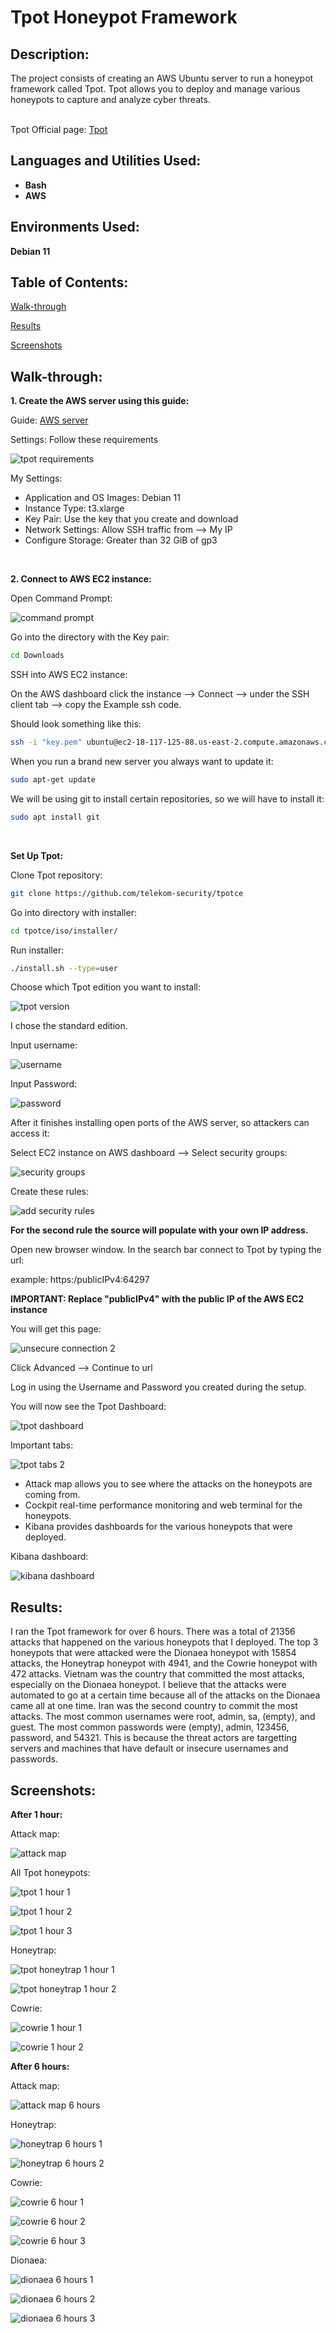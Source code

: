<h1>Tpot Honeypot Framework</h1>

<h2>Description:</h2>
The project consists of creating an AWS Ubuntu server to run a honeypot framework called Tpot. Tpot allows you to deploy and manage various honeypots to capture and analyze cyber threats.
<br/>
<br/>

Tpot Official page: [Tpot](https://github.com/telekom-security/tpotce)
<br />

<h2>Languages and Utilities Used:</h2>

- <b>Bash</b> 
- <b>AWS</b>

<h2>Environments Used:</h2>

<b>Debian 11</b>

<h2>Table of Contents:</h2>

[Walk-through](#walk-through)

[Results](#results)

[Screenshots](#screenshots)

<h2>Walk-through:</h2>

<b>1. Create the AWS server using this guide:</b>

Guide: [AWS server](https://github.com/ntieu4328/AWS-EC2-Server)

Settings:
Follow these requirements

![tpot requirements](https://github.com/ntieu4328/Tpot/assets/156137990/6653058c-5c1a-4426-b8a1-8b07b49a94b5)

My Settings:
  - Application and OS Images: Debian 11
  - Instance Type: t3.xlarge
  - Key Pair: Use the key that you create and download
  - Network Settings: Allow SSH traffic from --> My IP
  - Configure Storage: Greater than 32 GiB of gp3
<br/>

<b>2. Connect to AWS EC2 instance:</b>

Open Command Prompt:

![command prompt](https://github.com/ntieu4328/Tpot/assets/156137990/6a6fbe69-52e3-48a3-a172-60cc7c31ac6c)

Go into the directory with the Key pair:
```bash
cd Downloads
```

SSH into AWS EC2 instance:

On the AWS dashboard click the instance --> Connect --> under the SSH client tab --> copy the Example ssh code.

Should look something like this:
```bash
ssh -i "key.pem" ubuntu@ec2-18-117-125-88.us-east-2.compute.amazonaws.com
```
When you run a brand new server you always want to update it:
```bash
sudo apt-get update
```
We will be using git to install certain repositories, so we will have to install it:
```bash
sudo apt install git
```
<br/>

<b>Set Up Tpot:</b>

Clone Tpot repository:
```bash
git clone https://github.com/telekom-security/tpotce
```
Go into directory with installer:
```bash
cd tpotce/iso/installer/
```
Run installer:
```bash
./install.sh --type=user
```
Choose which Tpot edition you want to install:

![tpot version](https://github.com/ntieu4328/Tpot/assets/156137990/e61b6b96-df3e-47f3-9974-f09061724e3c)

I chose the standard edition.

Input username:

![username](https://github.com/ntieu4328/Tpot/assets/156137990/6e074f54-42f0-41d2-bc25-aeedec1ba545)

Input Password:

![password](https://github.com/ntieu4328/Tpot/assets/156137990/7c6a8d87-5b62-445e-bd03-c6311514ca69)

After it finishes installing open ports of the AWS server, so attackers can access it:

Select EC2 instance on AWS dashboard --> Select security groups:

![security groups](https://github.com/ntieu4328/Tpot/assets/156137990/75a1d97a-4302-427a-8a6b-e2d4b78ef2db)

Create these rules:

![add security rules](https://github.com/ntieu4328/Tpot/assets/156137990/24b975a1-8bfd-4be9-ac19-7e921e47a9b8)

<b>For the second rule the source will populate with your own IP address.</b>

Open new browser window. In the search bar connect to Tpot by typing the url:

example: https:/publicIPv4:64297

<b>IMPORTANT: Replace "publicIPv4" with the public IP of the AWS EC2 instance</b>

You will get this page:

![unsecure connection 2](https://github.com/ntieu4328/Tpot/assets/156137990/736b8485-b391-4ea0-8637-fa28babeac40)

Click Advanced --> Continue to url

Log in using the Username and Password you created during the setup.

You will now see the Tpot Dashboard:

![tpot dashboard](https://github.com/ntieu4328/Tpot/assets/156137990/f59d97ab-c336-4e17-97b4-e6ae2bee500e)

Important tabs:

![tpot tabs 2](https://github.com/ntieu4328/Tpot/assets/156137990/d9437324-0735-4ff9-b3fb-3a4f81865689)

- Attack map allows you to see where the attacks on the honeypots are coming from.
- Cockpit real-time performance monitoring and web terminal for the honeypots.
- Kibana provides dashboards for the various honeypots that were deployed.

Kibana dashboard:

![kibana dashboard](https://github.com/ntieu4328/Tpot/assets/156137990/aceb9d00-d9f4-4acb-80fd-3017ac526b01)

<h2>Results:</h2>

I ran the Tpot framework for over 6 hours. There was a total of 21356 attacks that happened on the various honeypots that I deployed. The top 3 honeypots that were attacked were the Dionaea honeypot with 15854 attacks, the Honeytrap honeypot with 4941, and the Cowrie honeypot with 472 attacks. Vietnam was the country that committed the most attacks, especially on the Dionaea honeypot. I believe that the attacks were automated to go at a certain time because all of the attacks on the Dionaea came all at one time. Iran was the second country to commit the most attacks. The most common usernames were root, admin, sa, (empty), and guest. The most common passwords were (empty), admin, 123456, password, and 54321. This is because the threat actors are targetting servers and machines that have default or insecure usernames and passwords.

<h2>Screenshots:</h2>

<b>After 1 hour:</b>

Attack map:

![attack map](https://github.com/ntieu4328/Tpot/assets/156137990/bad760db-3de5-4c2f-a0fb-9af2a09c3144)

All Tpot honeypots:

![tpot 1 hour 1](https://github.com/ntieu4328/Tpot/assets/156137990/b0c0253b-7c80-425f-b021-74b9bfb94396)

![tpot 1 hour 2](https://github.com/ntieu4328/Tpot/assets/156137990/bad6b8b5-2a43-4442-85fe-c7393d210bb1)

![tpot 1 hour 3](https://github.com/ntieu4328/Tpot/assets/156137990/4a6dc12f-38df-4cb6-a3d8-69f933c2b49f)

Honeytrap:

![tpot honeytrap 1 hour 1](https://github.com/ntieu4328/Tpot/assets/156137990/48fa37a6-bbde-4593-8c4d-b039b6af185d)

![tpot honeytrap 1 hour 2](https://github.com/ntieu4328/Tpot/assets/156137990/0c04ce4c-d2ac-4fed-a81d-f17c6bd72536)

Cowrie:

![cowrie 1 hour 1](https://github.com/ntieu4328/Tpot/assets/156137990/292d1a16-07d3-4077-8afe-57c3ad5b5b70)

![cowrie 1 hour 2](https://github.com/ntieu4328/Tpot/assets/156137990/7495b624-6cd3-42c1-bf38-e25f27760be3)

<b>After 6 hours:</b>

Attack map:

![attack map 6 hours](https://github.com/ntieu4328/Tpot/assets/156137990/de00af7a-07f9-4553-b388-e76911062848)

Honeytrap:

![honeytrap 6 hours 1](https://github.com/ntieu4328/Tpot/assets/156137990/eda45d27-561b-4d04-bed4-9c90efa09c69)

![honeytrap 6 hours 2](https://github.com/ntieu4328/Tpot/assets/156137990/8d2fcb1e-210d-4007-ac9e-3193d42f94d0)

Cowrie:

![cowrie 6 hour 1](https://github.com/ntieu4328/Tpot/assets/156137990/6acf00be-45a6-4df6-9bf6-ec2946ae1908)

![cowrie 6 hour 2](https://github.com/ntieu4328/Tpot/assets/156137990/0163bddd-c14c-4c23-8479-8730186cebb0)

![cowrie 6 hour 3](https://github.com/ntieu4328/Tpot/assets/156137990/46827e97-89b9-4abb-b42b-7de951aa156a)

Dionaea:

![dionaea 6 hours 1](https://github.com/ntieu4328/Tpot/assets/156137990/f7597a5e-d255-43dc-9eda-03aa1e4da0a0)

![dionaea 6 hours 2](https://github.com/ntieu4328/Tpot/assets/156137990/5a7dd7a1-f053-44f5-867f-8c4127020db3)

![dionaea 6 hours 3](https://github.com/ntieu4328/Tpot/assets/156137990/153f564b-16d0-445f-9e97-bc7c08c2313f)
